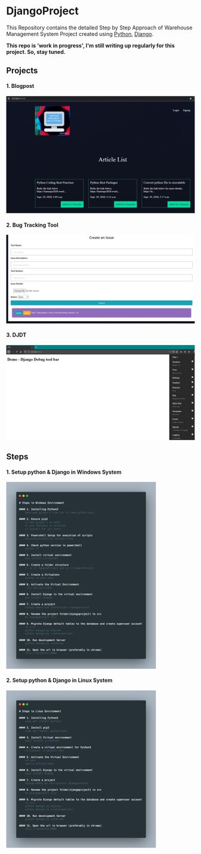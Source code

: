 # DjangoProject

This Repository contains the detailed Step by Step Approach of Warehouse Management System Project created using [Python](https://www.python.org/), [Django](https://www.djangoproject.com/).

**This repo is 'work in progress', I'm still writing up regularly for this project. So, stay tuned.**

## Projects

#### 1. Blogpost
<img src="images/Homepage.png" width="700">

#### 2. Bug Tracking Tool
<img src="images/Bughomepage.png" width="700">

#### 3. DJDT
<img src="images/Final.png" width="700">

## Steps
#### 1. Setup python & Django in Windows System
<!---![](/images/WindowsSteps.png) -->
<img src="images/WindowsSteps.png" width="400">

#### 2. Setup python & Django in Linux System
<!---![](/images/carbon.png) -->
<img src="images/carbon.png" width="400">
